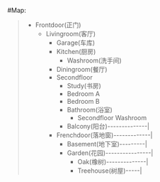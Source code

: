 #Map:
>    - Frontdoor(正门)
>        - Livingroom(客厅)
>            - Garage(车库)
>            - Kitchen(厨房)
>               - Washroom(洗手间)
>            - Diningroom(餐厅)
>            - Secondfloor
>                - Study(书房)
>                - Bedroom A
>                - Bedroom B
>                - Bathroom(浴室)
>                    - Secondfloor Washroom
>                - Balcony(阳台)--------------|
>            - Frenchdoor(落地窗)-------------|
>                - Basement(地下室)---------|
>                - Garden(花园)----------------|
>                   - Oak(橡树)--------------|
>                   - Treehouse(树屋)-----|

